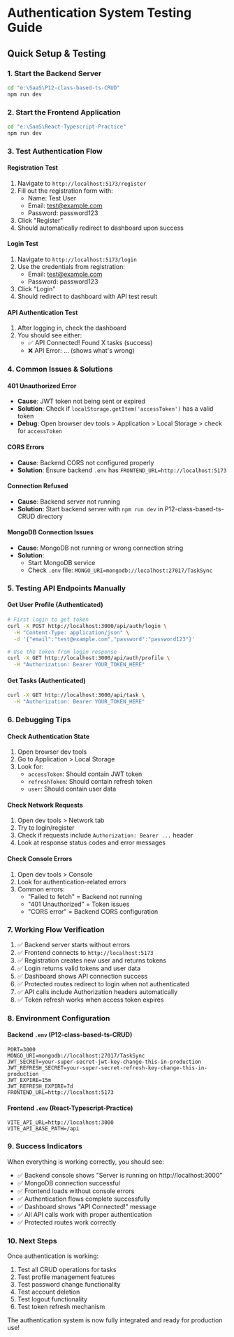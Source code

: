 # Authentication System Testing Guide

## Quick Setup & Testing

### 1. Start the Backend Server
```bash
cd "e:\SaaS\P12-class-based-ts-CRUD"
npm run dev
```

### 2. Start the Frontend Application
```bash
cd "e:\SaaS\React-Typescript-Practice"
npm run dev
```

### 3. Test Authentication Flow

#### Registration Test
1. Navigate to `http://localhost:5173/register`
2. Fill out the registration form with:
   - Name: Test User
   - Email: test@example.com
   - Password: password123
3. Click "Register"
4. Should automatically redirect to dashboard upon success

#### Login Test
1. Navigate to `http://localhost:5173/login`
2. Use the credentials from registration:
   - Email: test@example.com
   - Password: password123
3. Click "Login"
4. Should redirect to dashboard with API test result

#### API Authentication Test
1. After logging in, check the dashboard
2. You should see either:
   - ✅ API Connected! Found X tasks (success)
   - ❌ API Error: ... (shows what's wrong)

### 4. Common Issues & Solutions

#### 401 Unauthorized Error
- **Cause**: JWT token not being sent or expired
- **Solution**: Check if `localStorage.getItem('accessToken')` has a valid token
- **Debug**: Open browser dev tools > Application > Local Storage > check for `accessToken`

#### CORS Errors
- **Cause**: Backend CORS not configured properly
- **Solution**: Ensure backend `.env` has `FRONTEND_URL=http://localhost:5173`

#### Connection Refused
- **Cause**: Backend server not running
- **Solution**: Start backend server with `npm run dev` in P12-class-based-ts-CRUD directory

#### MongoDB Connection Issues
- **Cause**: MongoDB not running or wrong connection string
- **Solution**: 
  - Start MongoDB service
  - Check `.env` file: `MONGO_URI=mongodb://localhost:27017/TaskSync`

### 5. Testing API Endpoints Manually

#### Get User Profile (Authenticated)
```bash
# First login to get token
curl -X POST http://localhost:3000/api/auth/login \
  -H "Content-Type: application/json" \
  -d '{"email":"test@example.com","password":"password123"}'

# Use the token from login response
curl -X GET http://localhost:3000/api/auth/profile \
  -H "Authorization: Bearer YOUR_TOKEN_HERE"
```

#### Get Tasks (Authenticated)
```bash
curl -X GET http://localhost:3000/api/task \
  -H "Authorization: Bearer YOUR_TOKEN_HERE"
```

### 6. Debugging Tips

#### Check Authentication State
1. Open browser dev tools
2. Go to Application > Local Storage
3. Look for:
   - `accessToken`: Should contain JWT token
   - `refreshToken`: Should contain refresh token
   - `user`: Should contain user data

#### Check Network Requests
1. Open dev tools > Network tab
2. Try to login/register
3. Check if requests include `Authorization: Bearer ...` header
4. Look at response status codes and error messages

#### Check Console Errors
1. Open dev tools > Console
2. Look for authentication-related errors
3. Common errors:
   - "Failed to fetch" = Backend not running
   - "401 Unauthorized" = Token issues
   - "CORS error" = Backend CORS configuration

### 7. Working Flow Verification

1. ✅ Backend server starts without errors
2. ✅ Frontend connects to `http://localhost:5173`
3. ✅ Registration creates new user and returns tokens
4. ✅ Login returns valid tokens and user data
5. ✅ Dashboard shows API connection success
6. ✅ Protected routes redirect to login when not authenticated
7. ✅ API calls include Authorization headers automatically
8. ✅ Token refresh works when access token expires

### 8. Environment Configuration

#### Backend `.env` (P12-class-based-ts-CRUD)
```env
PORT=3000
MONGO_URI=mongodb://localhost:27017/TaskSync
JWT_SECRET=your-super-secret-jwt-key-change-this-in-production
JWT_REFRESH_SECRET=your-super-secret-refresh-key-change-this-in-production
JWT_EXPIRE=15m
JWT_REFRESH_EXPIRE=7d
FRONTEND_URL=http://localhost:5173
```

#### Frontend `.env` (React-Typescript-Practice)
```env
VITE_API_URL=http://localhost:3000
VITE_API_BASE_PATH=/api
```

### 9. Success Indicators

When everything is working correctly, you should see:
- ✅ Backend console shows "Server is running on http://localhost:3000"
- ✅ MongoDB connection successful
- ✅ Frontend loads without console errors
- ✅ Authentication flows complete successfully
- ✅ Dashboard shows "API Connected!" message
- ✅ All API calls work with proper authentication
- ✅ Protected routes work correctly

### 10. Next Steps

Once authentication is working:
1. Test all CRUD operations for tasks
2. Test profile management features
3. Test password change functionality
4. Test account deletion
5. Test logout functionality
6. Test token refresh mechanism

The authentication system is now fully integrated and ready for production use!
